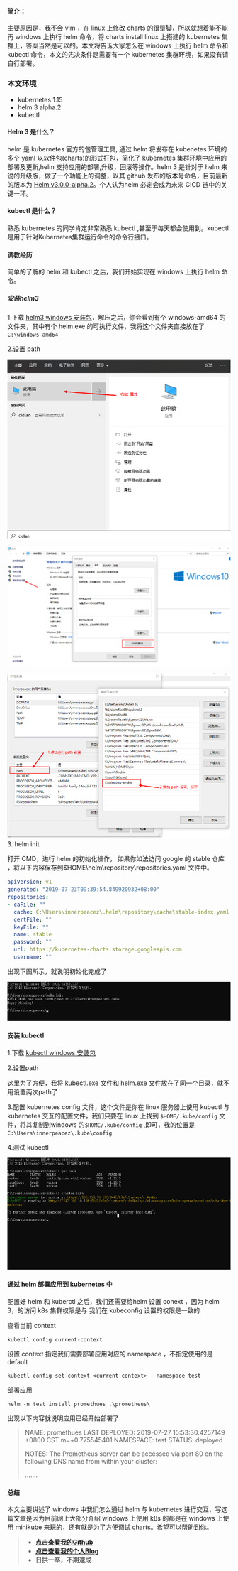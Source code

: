 #### 简介：

主要原因是，我不会 vim ，在 linux 上修改 charts 的很蹩脚，所以就想着能不能再 windows 上执行 helm 命令，将 charts install linux 上搭建的 kubernetes 集群上，答案当然是可以的。本文将告诉大家怎么在 windows 上执行 helm 命令和 kubectl 命令，本文的先决条件是需要有一个 kubernetes 集群环境，如果没有请自行部署。

### 本文环境

- kubernetes 1.15
- helm 3 alpha.2
- kubectl 

#### Helm 3 是什么？

helm 是 kubernetes 官方的包管理工具, 	通过 helm 将发布在 kubenetes 环境的多个 yaml 以软件包(charts)的形式打包，简化了 kubernetes 集群环境中应用的部署及更新,helm 支持应用的部署,升级，回滚等操作。helm 3 是针对于 helm 来说的升级版，做了一个功能上的调整，以其 github 发布的版本号命名，目前最新的版本为 [Helm v3.0.0-alpha.2](https://github.com/helm/helm/releases/tag/v3.0.0-alpha.2)。个人认为helm 必定会成为未来 CICD 链中的关键一环。

#### kubectl 是什么？

熟悉 kubernetes 的同学肯定非常熟悉 kubectl ,甚至于每天都会使用到。kubectl是用于针对Kubernetes集群运行命令的命令行接口。

#### 调教经历

简单的了解的 helm 和 kubectl 之后，我们开始实现在 windows 上执行 helm 命令。

##### 安装helm3

1.下载 [helm3 windows 安装包](https://github.com/helm/helm/releases/tag/v3.0.0-alpha.2)，解压之后，你会看到有个 windows-amd64 的文件夹，其中有个 helm.exe 的可执行文件，我将这个文件夹直接放在了 `C:\windows-amd64`

2.设置 path

![1564151212023](../images/1564151212023.png)

![1564151483086](../images/1564151483086.png)

![1564151916623](../images/1564151916623.png)3. helm init 

打开 CMD，进行 helm 的初始化操作， 如果你如法访问 google 的 stable 仓库 ，将以下内容保存到$HOME\helm\repository\repositories.yaml 文件中。

```yaml
apiVersion: v1
generated: "2019-07-23T09:39:54.849920932+08:00"
repositories:
- caFile: ""
  cache: C:\Users\innerpeacez\.helm\repository\cache\stable-index.yaml
  certFile: ""
  keyFile: ""
  name: stable
  password: ""
  url: https://kubernetes-charts.storage.googleapis.com
  username: ""
```

出现下图所示，就说明初始化完成了

![1564152036983](../images/1564152036983.png)

#### 安装 kubectl 

1.下载 [kubectl windows 安装包](https://storage.googleapis.com/kubernetes-release/release/v1.9.0/bin/windows/amd64/kubectl.exe)

2.设置path

这里为了方便，我将 kubectl.exe 文件和 helm.exe 文件放在了同一个目录，就不用设置两次path了

3.配置 kubernetes config 文件，这个文件是你在 linux 服务器上使用 kubectl 与kubernetes 交互的配置文件，我们只要在 linux 上找到 `$HOME/.kube/config` 文件，将其复制到windows 的`$HOME/.kube/config` ,即可，我的位置是 `C:\Users\innerpeacez\.kube\config`

4.测试 kubectl 

![1564213477567](../images/1564213477567.png)

#### 通过 helm 部署应用到 kubernetes 中

配置好 helm 和 kuberctl 之后，我们还需要给helm 设置 conext ，因为 helm 3，的访问 k8s 集群权限是与 我们在 kubeconfig 设置的权限是一致的

查看当前 context

```shell
kubectl config current-context
```

设置 context 指定我们需要部署应用对应的 namespace ，不指定使用的是 default

```shell
kubectl config set-context <current-context> --namespace test
```

部署应用

```shell
helm -n test install promethues .\prometheus\
```

出现以下内容就说明应用已经开始部署了

> NAME: promethues
> LAST DEPLOYED: 2019-07-27 15:53:30.4257149 +0800 CST m=+0.775545401
> NAMESPACE: test
> STATUS: deployed
>
> NOTES:
> The Prometheus server can be accessed via port 80 on the following DNS name from within your cluster:
>
> .......

#### 总结

本文主要讲述了 windows 中我们怎么通过 helm 与 kubernetes 进行交互，写这篇文章是因为目前网上大部分介绍 windows 上使用 k8s 的都是在 windows 上使用 minikube 来玩的，还有就是为了方便调试 charts。希望可以帮助到你。

> - [**点击查看我的Github**](https://github.com/innerpeacez)
> - [**点击查看我的个人Blog**](https://ipzgo.top)
> - **日拱一卒，不期速成**

